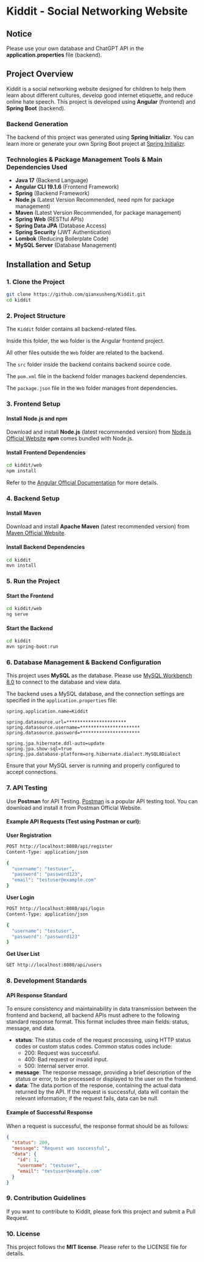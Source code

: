 # Kiddit - Social Networking Website
## Notice
Please use your own database and ChatGPT API in the **application.properties** file (backend).

## Project Overview
Kiddit is a social networking website designed for children to help them learn about different cultures, develop good internet etiquette, and reduce online hate speech. This project is developed using **Angular** (frontend) and **Spring Boot** (backend).

### Backend Generation
The backend of this project was generated using **Spring Initializr**. You can learn more or generate your own Spring Boot project at [Spring Initializr](https://start.spring.io/).

### Technologies & Package Management Tools & Main Dependencies Used
- **Java 17** (Backend Language)
- **Angular CLI 19.1.6** (Frontend Framework)
- **Spring** (Backend Framework)
- **Node.js** (Latest Version Recommended, need npm for package management)
- **Maven** (Latest Version Recommended, for package management)
- **Spring Web** (RESTful APIs)
- **Spring Data JPA** (Database Access)
- **Spring Security** (JWT Authentication)
- **Lombok** (Reducing Boilerplate Code)
- **MySQL Server** (Database Management)

## Installation and Setup

### 1. Clone the Project
```sh
git clone https://github.com/qianxusheng/Kiddit.git
cd kiddit
```

### 2. Project Structure
The `Kiddit` folder contains all backend-related files.

Inside this folder, the `Web` folder is the Angular frontend project.

All other files outside the `Web` folder are related to the backend.

The `src` folder inside the backend contains backend source code.

The `pom.xml` file in the backend folder manages backend dependencies.

The `package.json` file in the `Web` folder manages front dependencies.


### 3. Frontend Setup
#### Install Node.js and npm
Download and install **Node.js** (latest recommended version) from [Node.js Official Website](https://nodejs.org/en) **npm** comes bundled with Node.js.

#### Install Frontend Dependencies
```sh
cd kiddit/web
npm install
```
Refer to the [Angular Official Documentation](https://angular.dev/tutorials/learn-angular) for more details.

### 4. Backend Setup
#### Install Maven
Download and install **Apache Maven** (latest recommended version) from [Maven Official Website](https://maven.apache.org/download.cgi).

#### Install Backend Dependencies
```sh
cd kiddit
mvn install
```

### 5. Run the Project
#### Start the Frontend
```sh
cd kiddit/web
ng serve
```

#### Start the Backend
```sh
cd kiddit
mvn spring-boot:run
```

### 6. Database Management & Backend Configuration
This project uses **MySQL** as the database. Please use [MySQL Workbench 8.0](https://dev.mysql.com/downloads/workbench/) to connect to the database and view data.

The backend uses a MySQL database, and the connection settings are specified in the `application.properties` file:

```properties
spring.application.name=Kiddit

spring.datasource.url=**********************
spring.datasource.username=**********************
spring.datasource.password=**********************

spring.jpa.hibernate.ddl-auto=update
spring.jpa.show-sql=true
spring.jpa.database-platform=org.hibernate.dialect.MySQL8Dialect
```
Ensure that your MySQL server is running and properly configured to accept connections.

### 7. API Testing
Use **Postman** for API Testing. [Postman](https://www.postman.com/) is a popular API testing tool. You can download and install it from Postman Official Website.

#### Example API Requests (Test using Postman or curl):

**User Registration**
```sh
POST http://localhost:8080/api/register
Content-Type: application/json

{
  "username": "testuser",
  "password": "password123",
  "email": "testuser@example.com"
}
```

**User Login**
```sh
POST http://localhost:8080/api/login
Content-Type: application/json

{
  "username": "testuser",
  "password": "password123"
}
```

**Get User List**
```sh
GET http://localhost:8080/api/users
```

### 8. Development Standards
#### API Response Standard
To ensure consistency and maintainability in data transmission between the frontend and backend, all backend APIs must adhere to the following standard response format. This format includes three main fields: status, message, and data.

- **status**: The status code of the request processing, using HTTP status codes or custom status codes. Common status codes include:
  - 200: Request was successful.
  - 400: Bad request or invalid input.
  - 500: Internal server error.
- **message**: The response message, providing a brief description of the status or error, to be processed or displayed to the user on the frontend.
- **data**: The data portion of the response, containing the actual data returned by the API. If the request is successful, data will contain the relevant information; if the request fails, data can be null.

#### Example of Successful Response
When a request is successful, the response format should be as follows:

```json
{
  "status": 200,
  "message": "Request was successful",
  "data": {
    "id": 1,
    "username": "testuser",
    "email": "testuser@example.com"
  }
}
```

### 9. Contribution Guidelines
If you want to contribute to Kiddit, please fork this project and submit a Pull Request.

### 10. License
This project follows the **MIT license**. Please refer to the LICENSE file for details.

